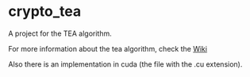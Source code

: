 # crypto_tea
A project for the TEA algorithm.

For more information about the tea algorithm, check the [Wiki](../../wiki)

Also there is an implementation in cuda (the file with the .cu extension).
